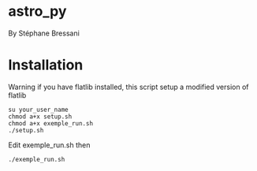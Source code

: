 # astro_py
By Stéphane Bressani
# Installation
Warning if you have flatlib installed, this script setup a modified version of flatlib
````
su your_user_name
chmod a+x setup.sh
chmod a+x exemple_run.sh
./setup.sh
````
Edit exemple_run.sh then
````
./exemple_run.sh
````